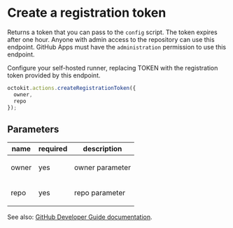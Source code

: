 # Create a registration token

Returns a token that you can pass to the `config` script. The token expires after one hour. Anyone with admin access to the repository can use this endpoint. GitHub Apps must have the `administration` permission to use this endpoint.

Configure your self-hosted runner, replacing TOKEN with the registration token provided by this endpoint.

```js
octokit.actions.createRegistrationToken({
  owner,
  repo
});
```

## Parameters

<table>
  <thead>
    <tr>
      <th>name</th>
      <th>required</th>
      <th>description</th>
    </tr>
  </thead>
  <tbody>
    <tr><td>owner</td><td>yes</td><td>

owner parameter

</td></tr>
<tr><td>repo</td><td>yes</td><td>

repo parameter

</td></tr>
  </tbody>
</table>

See also: [GitHub Developer Guide documentation](endpoint.documentationUrl).
